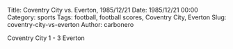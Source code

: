 Title: Coventry City vs. Everton, 1985/12/21
Date: 1985/12/21 00:00
Category: sports
Tags: football, football scores, Coventry City, Everton
Slug: coventry-city-vs-everton
Author: carbonero


Coventry City 1 - 3 Everton
